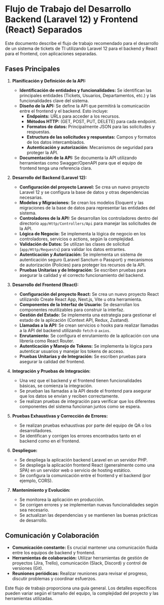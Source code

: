 # Flujo de Trabajo del Desarrollo Backend (Laravel 12) y Frontend (React) Separados

Este documento describe el flujo de trabajo recomendado para el desarrollo de un sistema de tickets de TI utilizando Laravel 12 para el backend y React para el frontend, con aplicaciones separadas.

## Fases Principales

1.  **Planificación y Definición de la API:**
    * **Identificación de entidades y funcionalidades:** Se identifican las principales entidades (Tickets, Usuarios, Departamentos, etc.) y las funcionalidades clave del sistema.
    * **Diseño de la API:** Se define la API que permitirá la comunicación entre el frontend y el backend. Esto incluye:
        * **Endpoints:** URLs para acceder a los recursos.
        * **Métodos HTTP:** (GET, POST, PUT, DELETE) para cada endpoint.
        * **Formatos de datos:** Principalmente JSON para las solicitudes y respuestas.
        * **Estructura de las solicitudes y respuestas:** Campos y formatos de los datos intercambiados.
        * **Autenticación y autorización:** Mecanismos de seguridad para proteger la API.
    * **Documentación de la API:** Se documenta la API utilizando herramientas como Swagger/OpenAPI para que el equipo de frontend tenga una referencia clara.

2.  **Desarrollo del Backend (Laravel 12):**
    * **Configuración del proyecto Laravel:** Se crea un nuevo proyecto Laravel 12 y se configura la base de datos y otras dependencias necesarias.
    * **Modelos y Migraciones:** Se crean los modelos Eloquent y las migraciones de la base de datos para representar las entidades del sistema.
    * **Controladores de la API:** Se desarrollan los controladores dentro del directorio `app/Http/Controllers/Api` para manejar las solicitudes de la API.
    * **Lógica de Negocio:** Se implementa la lógica de negocio en los controladores, servicios o actions, según la complejidad.
    * **Validación de Datos:** Se utilizan las clases de solicitud (`app/Http/Requests`) para validar los datos entrantes.
    * **Autenticación y Autorización:** Se implementa un sistema de autenticación seguro (Laravel Sanctum o Passport) y mecanismos de autorización (Policies) para proteger los recursos de la API.
    * **Pruebas Unitarias y de Integración:** Se escriben pruebas para asegurar la calidad y el correcto funcionamiento del backend.

3.  **Desarrollo del Frontend (React):**
    * **Configuración del proyecto React:** Se crea un nuevo proyecto React utilizando Create React App, Next.js, Vite u otra herramienta.
    * **Componentes de la Interfaz de Usuario:** Se desarrollan los componentes reutilizables para construir la interfaz.
    * **Gestión del Estado:** Se implementa una estrategia para gestionar el estado de la aplicación (Context API, Redux, Zustand).
    * **Llamadas a la API:** Se crean servicios o hooks para realizar llamadas a la API del backend utilizando `fetch` o `axios`.
    * **Enrutamiento:** Se configura el enrutamiento de la aplicación con una librería como React Router.
    * **Autenticación y Manejo de Tokens:** Se implementa la lógica para autenticar usuarios y manejar los tokens de acceso.
    * **Pruebas Unitarias y de Integración:** Se escriben pruebas para asegurar la calidad del frontend.

4.  **Integración y Pruebas de Integración:**
    * Una vez que el backend y el frontend tienen funcionalidades básicas, se comienza la integración.
    * Se prueban las llamadas a la API desde el frontend para asegurar que los datos se envían y reciben correctamente.
    * Se realizan pruebas de integración para verificar que los diferentes componentes del sistema funcionan juntos como se espera.

5.  **Pruebas Exhaustivas y Corrección de Errores:**
    * Se realizan pruebas exhaustivas por parte del equipo de QA o los desarrolladores.
    * Se identifican y corrigen los errores encontrados tanto en el backend como en el frontend.

6.  **Despliegue:**
    * Se despliega la aplicación backend Laravel en un servidor PHP.
    * Se despliega la aplicación frontend React (generalmente como una SPA) en un servidor web o servicio de hosting estático.
    * Se configura la comunicación entre el frontend y el backend (por ejemplo, CORS).

7.  **Mantenimiento y Evolución:**
    * Se monitorea la aplicación en producción.
    * Se corrigen errores y se implementan nuevas funcionalidades según sea necesario.
    * Se actualizan las dependencias y se mantienen las buenas prácticas de desarrollo.

## Comunicación y Colaboración

* **Comunicación constante:** Es crucial mantener una comunicación fluida entre los equipos de backend y frontend.
* **Herramientas de colaboración:** Utilizar herramientas de gestión de proyectos (Jira, Trello), comunicación (Slack, Discord) y control de versiones (Git).
* **Reuniones periódicas:** Realizar reuniones para revisar el progreso, discutir problemas y coordinar esfuerzos.

Este flujo de trabajo proporciona una guía general. Los detalles específicos pueden variar según el tamaño del equipo, la complejidad del proyecto y las herramientas utilizadas.